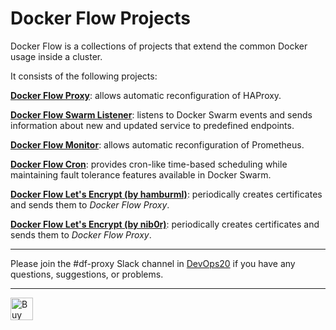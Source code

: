 # Docker Flow Projects

Docker Flow is a collections of projects that extend the common Docker usage inside a cluster.

It consists of the following projects:

**[Docker Flow Proxy](http://proxy.dockerflow.com/)**: allows automatic reconfiguration of HAProxy.

**[Docker Flow Swarm Listener](http://swarmlistener.dockerflow.com/)**: listens to Docker Swarm events and sends information about new and updated service to predefined endpoints.

**[Docker Flow Monitor](http://monitor.dockerflow.com/)**: allows automatic reconfiguration of Prometheus.

**[Docker Flow Cron](http://cron.dockerflow.com/)**: provides cron-like time-based scheduling while maintaining fault tolerance features available in Docker Swarm.

**[Docker Flow Let's Encrypt (by hamburml)](https://github.com/hamburml/docker-flow-letsencrypt)**: periodically creates certificates and sends them to *Docker Flow Proxy*.

**[Docker Flow Let's Encrypt (by nib0r)](http://letsencrypt.dockerflow.com/)**: periodically creates certificates and sends them to *Docker Flow Proxy*.

---

Please join the #df-proxy Slack channel in [DevOps20](http://slack.devops20toolkit.com/) if you have any questions, suggestions, or problems.

---

<a href='https://ko-fi.com/A655LRB' target='_blank'><img height='36' style='border:0px;height:36px;' src='https://az743702.vo.msecnd.net/cdn/kofi2.png?v=0' border='0' alt='Buy Me a Coffee at ko-fi.com' /></a>

